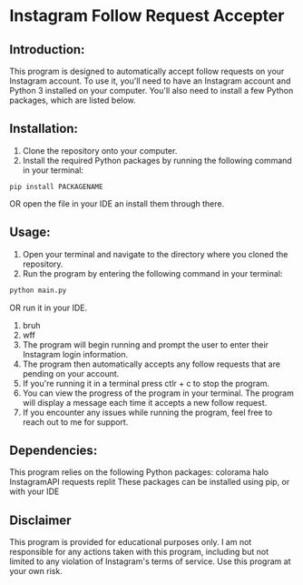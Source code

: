# Instagram Follow Request Accepter

## Introduction:
This program is designed to automatically accept follow requests on your Instagram account. To use it, you'll need to have an Instagram account and Python 3 installed on your computer. You'll also need to install a few Python packages, which are listed below.

## Installation:
1. Clone the repository onto your computer.
2. Install the required Python packages by running the following command in your terminal:
```bas
pip install PACKAGENAME
```
OR open the file in your IDE an install them through there.
## Usage: 
1. Open your terminal and navigate to the directory where you cloned the repository.
2. Run the program by entering the following command in your terminal:
```bash
python main.py
```
OR run it in your IDE.
1. bruh
2. wff
3. The program will begin running and prompt the user to enter their Instagram login information.
4. The program then automatically accepts any follow requests that are pending on your account.
5. If you're running it in a terminal press ctlr + c to stop the program.
6. You can view the progress of the program in your terminal. The program will display a message each time it accepts a new follow request.
7. If you encounter any issues while running the program, feel free to reach out to me for support.

## Dependencies:
This program relies on the following Python packages:
colorama
halo
InstagramAPI
requests
replit
These packages can be installed using pip, or with your IDE

## Disclaimer
This program is provided for educational purposes only. I am not responsible for any actions taken with this program, including but not limited to any violation of Instagram's terms of service. Use this program at your own risk.
